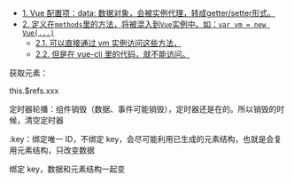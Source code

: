 
<!-- TOC -->


<!-- /TOC -->
- [1. Vue 配置项：data: 数据对象，会被实例代理，转成getter/setter形式。](#1-vue-配置项data-数据对象会被实例代理转成gettersetter形式)
- [2. 定义在`methods`里的方法，将被混入到`Vue`实例中。如：`var vm = new Vue(...)`](#2-定义在methods里的方法将被混入到vue实例中如var-vm--new-vue)
  - [2.1. 可以直接通过 vm 实例访问这些方法，](#21-可以直接通过-vm-实例访问这些方法)
  - [2.2. 但是在 vue-cli 里的代码，就不能访问。](#22-但是在-vue-cli-里的代码就不能访问)


获取元素：<div ref="xxx"></div>
this.$refs.xxx

定时器轮播：组件销毁（数据、事件可能销毁），定时器还是在的。所以销毁的时候，清空定时器


:key：绑定唯一 ID，不绑定 key，会尽可能利用已生成的元素结构，也就是会复用元素结构，只改变数据

绑定 key，数据和元素结构一起变
